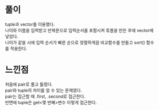 # 풀이  
tuple과 vector를 이용했다.  
나이와 이름을 입력받고 반복문으로 입력순서를 포함시켜 튜플을 만든 후에 vector에 넣었다.  
나이가 같을 시에 입력 순서가 빠른 순으로 정렬하게끔 비교함수를 만들고 sort() 함수를 적용한다.  

# 느낀점  
처음에 pair로 풀고 틀렸다.  
pair와 tuple의 차이를 알 수 있는 문제였다.  
pair는 접근할 때 .first, .second로 접근한다.  
반면에 tuple은 get<몇 번째>변수 이렇게 접근한다.  
